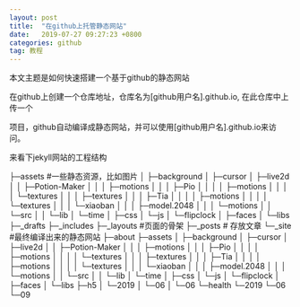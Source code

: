 ```yaml
---
layout: post
title:  "在github上托管静态网站"
date:   2019-07-27 09:27:23 +0800
categories: github
tag: 教程
---
```




本文主题是如何快速搭建一个基于github的静态网站

在github上创建一个仓库地址，仓库名为[github用户名].github.io, 在此仓库中上传一个

[Jekyll]: https://jekyllrb.com/	"Jekyll官方网站"

项目，github自动编译成静态网站，并可以使用[github用户名].github.io来访问。



来看下jekyll网站的工程结构

├─assets #一些静态资源，比如图片
│  ├─background
│  ├─cursor
│  ├─live2d
│  │  ├─Potion-Maker
│  │  │  ├─motions
│  │  │  ├─Pio
│  │  │  │  ├─motions
│  │  │  │  └─textures
│  │  │  ├─textures
│  │  │  ├─Tia
│  │  │  │  ├─motions
│  │  │  │  └─textures
│  │  │  └─xiaoban
│  │  │      ├─model.2048
│  │  │      └─motions
│  │  └─src
│  │      └─lib
│  └─time
│      ├─css
│      └─js
│          └─flipclock
│              ├─faces
│              └─libs
├─_drafts
├─_includes
├─_layouts #页面的骨架
├─_posts # 存放文章
└─_site #最终编译出来的静态网站
    ├─about
    ├─assets
    │  ├─background
    │  ├─cursor
    │  ├─live2d
    │  │  ├─Potion-Maker
    │  │  │  ├─motions
    │  │  │  ├─Pio
    │  │  │  │  ├─motions
    │  │  │  │  └─textures
    │  │  │  ├─textures
    │  │  │  ├─Tia
    │  │  │  │  ├─motions
    │  │  │  │  └─textures
    │  │  │  └─xiaoban
    │  │  │      ├─model.2048
    │  │  │      └─motions
    │  │  └─src
    │  │      └─lib
    │  └─time
    │      ├─css
    │      └─js
    │          └─flipclock
    │              ├─faces
    │              └─libs
    ├─h5
    │  └─2019
    │      └─06
    │          └─06
    └─health
        └─2019
            └─06
                └─09



